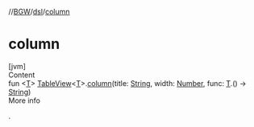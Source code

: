 //[BGW](../../index.md)/[dsl](index.md)/[column](column.md)



# column  
[jvm]  
Content  
fun <[T](column.md)> [TableView](../tools.aqua.bgw.elements.uielements/-table-view/index.md)<[T](column.md)>.[column](column.md)(title: [String](https://kotlinlang.org/api/latest/jvm/stdlib/kotlin/-string/index.html), width: [Number](https://kotlinlang.org/api/latest/jvm/stdlib/kotlin/-number/index.html), func: [T](column.md).() -> [String](https://kotlinlang.org/api/latest/jvm/stdlib/kotlin/-string/index.html))  
More info  


.

  



